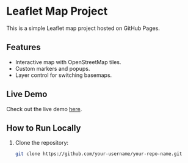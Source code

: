 # Leaflet Map Project

This is a simple Leaflet map project hosted on GitHub Pages.

## Features
- Interactive map with OpenStreetMap tiles.
- Custom markers and popups.
- Layer control for switching basemaps.

## Live Demo
Check out the live demo [here](https://your-username.github.io/your-repo-name/).

## How to Run Locally
1. Clone the repository:
   ```bash
   git clone https://github.com/your-username/your-repo-name.git
